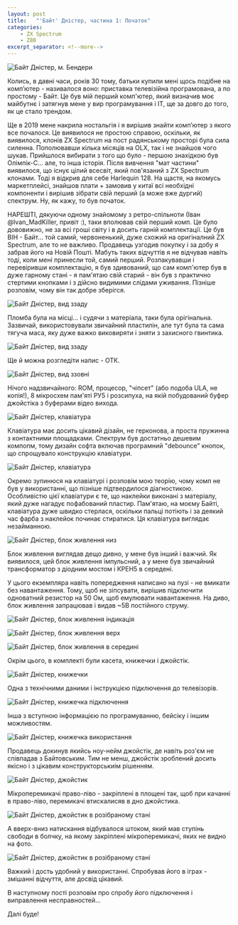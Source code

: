 ```yaml
---
layout: post
title:   "'Байт' Дністер, частина 1: Початок"
categories:
    - ZX Spectrum
    - Z80
excerpt_separator: <!--more-->
---
```

![Байт Дністер, м. Бендери](/content/2024-08-02-Byte-Dnister-inception/IMG_7686.JPG "Байт Дністер, м. Бендери")

Колись, в давні часи, років 30 тому, батьки купили мені щось подібне на компʼютер - називалося воно: приставка телевізійна програмована, а по простому - Байт. Це був мій перший комп'ютер, який визначив моє майбутнє і затягнув мене у вир програмування і ІТ, ще за довго до того, як це стало трендом.

<!--more-->

Ще в 2019 мене накрила ностальгія і я вирішив знайти компʼютер з якого все почалося. Це виявилося не простою справою, оскільки, як виявилося, клонів ZX Spectrum на пост радянському просторі була сила силенна.
Пополювавши кілька місяців на OLX, так і не знайшов чого шукав. Прийшлося вибирати з того що було - першою знахідкою був Олімпік-С... але, то інша історія. Після вивчення "мат частини" виявилося, що існує цілий всесвіт, який пов'язаний з ZX Spectrum клонами. Тоді я відкрив для себе Harlequin 128. На щастя, на якомусь маркетплейсі, знайшов плати + замовив у китаї всі необхідні компоненти і вирішив зібрати свій перший (а може вже дургий) спектрум. Ну, як кажу, то був початок.

НАРЕШТІ, дякуючи одному знайомому з ретро-спільноти (Іван @Ivan_MadKiller, привіт :), таки вполював свій перший комп.
Це було дововижно, не за всі гроші світу і в досить гарній комплектації. Це був ВІН - Байт... той самий, червоненький, дуже схожий на оригіналний ZX Spectrum, але то не важливо. Продавець узгодив покупку і за добу я забрав його на Новій Пошті. Мабуть таких відчуттів я не відчував навіть тоді, коли мені принесли той, самий перший. Розпакувавши і перевіривши комплектацію, я був здивований, що сам комп'ютер був в дуже гарному стані - я пам'ятаю свій старий - він був з практично стертими кнопками і з дійсно видимими слідами уживання. Пізніше розповім, чому він так добре зберігся.

![Байт Дністер, вид ззаду](/content/2024-08-02-Byte-Dnister-inception/IMG_7687.JPG "Байт Дністер, вид ззаду")

Пломба була на місці... і судячи з матеріала, таки була орігінальна. Зазвичай, використовували звичайний пластилін, але тут була та сама тягуча маса, яку дуже важко виковиряти і зняти з захисного гвинтика.

![Байт Дністер, вид ззаду](/content/2024-08-02-Byte-Dnister-inception/IMG_7688.JPG "Байт Дністер, вид ззаду")

Ще й можна розгледіти напис - ОТК.

![Байт Дністер, вид ззовні](/content/2024-08-02-Byte-Dnister-inception/IMG_7689.JPG "Байт Дністер, вид ззовні")
 
Нічого надзвичайного: ROM, процесор, "чіпсет" (або подоба ULA, не копія!), 8 мікросхем пам'яті РУ5 і розсипуха, на якій побудований буфер джойстіка з буферами відео вихода.

![Байт Дністер, клавіатура](/content/2024-08-02-Byte-Dnister-inception/IMG_7690.JPG "Байт Дністер, клавіатура")
 
 Клавіатура має досить цікавий дізайн, не герконова, а проста пружинна з контактними площадками. Спектрум був достатньо дешевим компопм, тому дизайн софта включав програмний "debounce" кнопок, що спрощувало конструкцію клавіатури.

![Байт Дністер, клавіатура](/content/2024-08-02-Byte-Dnister-inception/IMG_7691.JPG "Байт Дністер, клавіатура")

Окремо зупинюся на клавіатурі і розповім мою теорію, чому комп не був у використанні, що пізніше підтвердилося діагностикою. Особливістю цієї клавіатури є те, що наклейки виконані з матеріалу, який дуже нагадує пофабований пластир.
Пам'ятаю, на моєму Байті, клавіатура дуже швидко стерлася, оскільки пальці потіють і за деякий час фарба з наклейок починає стиратися. Ця клавіатура виглядає незайманною.

![Байт Дністер, блок живлення низ](/content/2024-08-02-Byte-Dnister-inception/IMG_7692.JPG "Байт Дністер, блок живлення низ")

Блок живлення виглядав дещо дивно, у мене був інший і важчий. Як виявилося, цей блок живлення імпульсний, а у мене був звичайний трансформатор з діодним мостом і КРЕН5 в середені. 

У цього екземпляра навіть попередження написано на пузі - не вмикати без навантаження. Тому, щоб не зіпсувати, вирішив підключити одноватний резистор на 50 Ом, щоб емулювати навантаження. На диво, блок живлення запрацював і видав ~5В постійного струму.

![Байт Дністер, блок живлення індикація](/content/2024-08-02-Byte-Dnister-inception/IMG_7693.JPG "Байт Дністер, блок живлення індикація")

![Байт Дністер, блок живлення верх](/content/2024-08-02-Byte-Dnister-inception/IMG_7694.JPG "Байт Дністер, блок живлення верх")

![Байт Дністер, блок живлення в середині](/content/2024-08-02-Byte-Dnister-inception/IMG_7695.JPG "Байт Дністер, блок живленняв середині")

Окрім цього, в комплекті були касета, книжечки і джойстік.

![Байт Дністер, книжечки](/content/2024-08-02-Byte-Dnister-inception/IMG_7698.JPG "Байт Дністер, книжечки")

Одна з технічними даними і інструкцією підключення до телевізорів.

![Байт Дністер, книжечка підключення](/content/2024-08-02-Byte-Dnister-inception/IMG_7700.JPG "Байт Дністер, книжечка підключення")

Інша з вступною інформацією по програмуванню, бейсіку і іншим можливостям.

![Байт Дністер, книжечка використання](/content/2024-08-02-Byte-Dnister-inception/IMG_7699.JPG "Байт Дністер, книжечка використання")

Продавець докинув якийсь ноу-нейм джойстік, де навіть роз'єм не співпадав з Байтовським. Тим не менш, джойстік зроблений досить якісно і з цікавим конструкторськиім рішенням.

![Байт Дністер, джойстик](/content/2024-08-02-Byte-Dnister-inception/IMG_7696.JPG "Байт Дністер, джойстик")

Мікроперемикачі право-ліво - закріплені в площені так, щоб при качанні в право-ліво, перемикачі втискалисяв в дно джойстика.

![Байт Дністер, джойстик в розібраному стані](/content/2024-08-02-Byte-Dnister-inception/IMG_7701.JPG "Байт Дністер, кджойстик в розібраному стані")

А вверх-вниз натискання відбувалося штоком, який мав ступінь свободи в болчку, на якому закріплені мікроперемикачі, яких не видно на фото.

![Байт Дністер, джойстик в розібраному стані](/content/2024-08-02-Byte-Dnister-inception/IMG_7702.JPG "Байт Дністер, джойстик в розібраному стані")

Важкий і дость удобний у використанні. Спробував його в іграх - змішанні відчуття, але досвід цікавий.

В наступному пості розповім про спробу його підключення і виправлення несправностей...

Далі буде!

